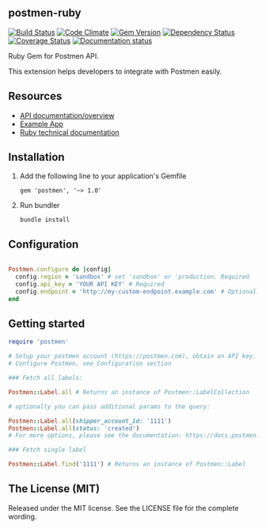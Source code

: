 ## postmen-ruby

[![Build Status](https://travis-ci.org/postmen/postmen-sdk-ruby.svg?branch=master)](https://travis-ci.org/postmen/postmen-sdk-ruby)
[![Code Climate](https://codeclimate.com/github/postmen/postmen-sdk-ruby/badges/gpa.svg)](https://codeclimate.com/github/postmen/postmen-sdk-ruby)
[![Gem Version](https://badge.fury.io/rb/postmen.svg)](https://badge.fury.io/rb/postmen)
[![Dependency Status](https://gemnasium.com/badges/github.com/postmen/postmen-sdk-ruby.svg)](https://gemnasium.com/github.com/postmen/postmen-sdk-ruby)
[![Coverage Status](https://coveralls.io/repos/github/postmen/postmen-sdk-ruby/badge.svg?branch=master)](https://coveralls.io/github/postmen/postmen-sdk-ruby?branch=master)
[![Documentation status](https://inch-ci.org/github/postmen/postmen-sdk-ruby.svg?branch=master)](https://inch-ci.org/github/postmen/postmen-sdk-ruby)


Ruby Gem for Postmen API.

This extension helps developers to integrate with Postmen easily.

## Resources

- <a href="https://docs.postmen.com"> API documentation/overview</a>
- <a href="https://github.com/krzyzak/postmen-example-app/"> Example App</a>
- <a href="http://www.rubydoc.info/github/postmen/postmen-sdk-ruby">Ruby technical documentation</a>


## Installation

1. Add the following line to your application's Gemfile

    ```
    gem 'postmen', '~> 1.0'
    ```

2. Run bundler

    ```
    bundle install
    ```

## Configuration

```ruby

Postmen.configure do |config|
  config.region = 'sandbox' # set 'sandbox' or 'production. Required
  config.api_key = 'YOUR API KEY' # Required
  config.endpoint = 'http://my-custom-endpoint.example.com' # Optionally set custom endpoint url.
end

```

## Getting started

```ruby
require 'postmen'

# Setup your postmen account (https://postmen.com), obtain an API key.
# Configure Postmen, see Configuration section

### Fetch all labels:

Postmen::Label.all # Returns an instance of Postmen::LabelCollection

# optionally you can pass additional params to the query:

Postmen::Label.all(shipper_account_id: '1111')
Postmen::Label.all(status: 'created')
# For more options, please see the documentation: https://docs.postmen.com/api.html#labels-list-all-labels

### Fetch single label

Postmen::Label.find('1111') # Returns an instance of Postmen::Label
```

## The License (MIT)

Released under the MIT license. See the LICENSE file for the complete wording.
